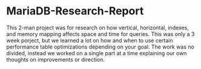 # MariaDB-Research-Report
This 2-man project was for research on how vertical, horizontal, indexes, and memory mapping affects space and time for queries. This was only a 3 week porject, but we learned a lot on how and when to use certain performance table optimizations depending on your goal. The work was no divided, instead we worked on a single part at a time explaining our own thoughts on improvements or direction. 
